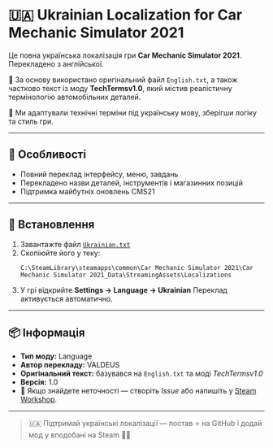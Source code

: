 # 🇺🇦 Ukrainian Localization for Car Mechanic Simulator 2021  

Це повна українська локалізація гри **Car Mechanic Simulator 2021**.  
Перекладено з англійської.  

🧰 За основу використано оригінальний файл `English.txt`, а також частково текст із моду **TechTermsv1.0**, який містив реалістичну термінологію автомобільних деталей.  

🔧 Ми адаптували технічні терміни під українську мову, зберігши логіку та стиль гри.  

---

## 🔹 Особливості
- Повний переклад інтерфейсу, меню, завдань  
- Перекладено назви деталей, інструментів і магазинних позицій  
- Підтримка майбутніх оновлень CMS21  

---

## 🔹 Встановлення
1. Завантажте файл [`Ukrainian.txt`](./Ukrainian.txt)  
2. Скопіюйте його у теку:
   ```
   C:\SteamLibrary\steamapps\common\Car Mechanic Simulator 2021\Car Mechanic Simulator 2021_Data\StreamingAssets\Localizations
   ```
3. У грі відкрийте **Settings → Language → Ukrainian**  Переклад активується автоматично.  

---

## 📦 Інформація
- **Тип моду:** Language  
- **Автор перекладу:** VALDEUS  
- **Оригінальний текст:** базувався на `English.txt` та моді *TechTermsv1.0*  
- **Версія:** 1.0  
- 💬 Якщо знайдете неточності — створіть *Issue* або напишіть у [Steam Workshop](https://steamcommunity.com/sharedfiles/filedetails/?id=3594330238).  

---

> 🇺🇦 Підтримай українські локалізації — постав ⭐️ на GitHub і додай мод у вподобані на Steam 💛💙
